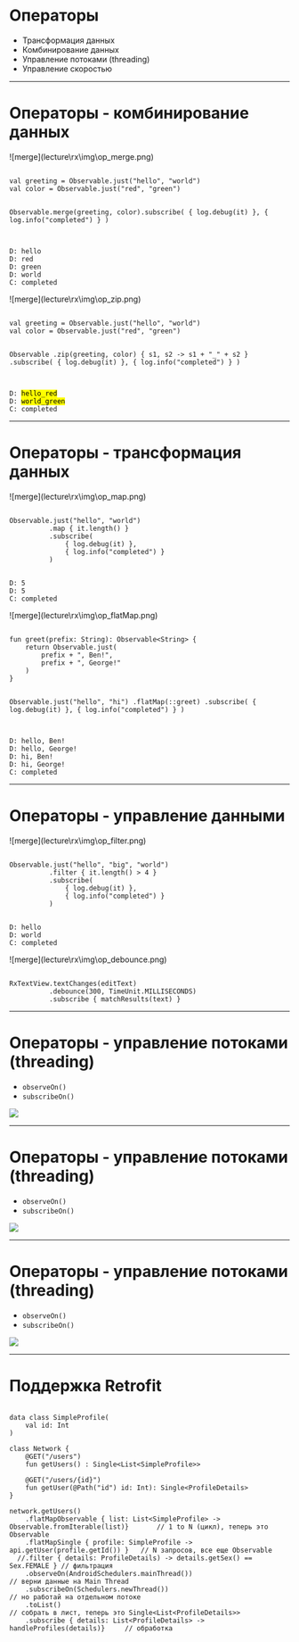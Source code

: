 # Операторы

* <!-- .element: class="fragment" data-fragment-index="1" --> Трансформация данных
* <!-- .element: class="fragment" data-fragment-index="2" --> Комбинирование данных
* <!-- .element: class="fragment" data-fragment-index="3" --> Управление потоками (threading)
* <!-- .element: class="fragment" data-fragment-index="4" --> Управление скоростью

---

# Операторы - комбинирование данных

<div class="half-left fragment" data-fragment-index="1">
![merge](lecture\rx\img\op_merge.png)
<div class="half-left">
<pre class="fragment" data-fragment-index="3"><code data-trim data-noescape class="java small">
val greeting = Observable.just("hello", "world")
val color = Observable.just("red", "green")

Observable.merge(greeting, color).subscribe(
    { log.debug(it) },
    { log.info("completed") }
)
</code></pre>
</div>
<div class="third-right">
<pre class="fragment" data-fragment-index="4"><code class="plain" data-trim data-noescape>
D: hello
D: red
D: green
D: world
C: completed
</code></pre>
</div>
</div>
<div class="half-right fragment" data-fragment-index="2">
![merge](lecture\rx\img\op_zip.png)

<div class="half-left">
<pre class="fragment" data-fragment-index="3"><code data-trim data-noescape class="java small">
val greeting = Observable.just("hello", "world")
val color = Observable.just("red", "green")

Observable
    .zip(greeting, color) { s1, s2 -> 
        s1 + "_" + s2
    }
    .subscribe(
        { log.debug(it) },
        { log.info("completed") }
)
</code></pre>
</div>
<div class="third-right">
<pre class="fragment" data-fragment-index="4"><code class="plain" data-trim data-noescape>
D: <mark class="bg-red">hello_red</mark>
D: <mark class="bg-green">world_green</mark>
C: completed
</code></pre>
</div>
</div>

------

# Операторы - трансформация данных

<div class="half-left fragment" data-fragment-index="1">
![merge](lecture\rx\img\op_map.png)
<div class="half-left">
<pre class="fragment" data-fragment-index="3"><code data-trim data-noescape class="java small">
Observable.just("hello", "world")
          .map { it.length() }
          .subscribe(
              { log.debug(it) },
              { log.info("completed") }
          )
</code></pre>
</div>
<div class="third-right">
<pre class="fragment" data-fragment-index="4"><code class="plain" data-trim data-noescape>
D: 5
D: 5
C: completed
</code></pre>
</div>
</div>
<div class="half-right fragment" data-fragment-index="2">
![merge](lecture\rx\img\op_flatMap.png)

<div class="half-left">
<pre class="fragment" data-fragment-index="3"><code data-trim data-noescape class="java small">
fun greet(prefix: String): Observable&ltString> {
    return Observable.just(
        prefix + ", Ben!",
        prefix + ", George!"
    )
}

Observable.just("hello", "hi")
    .flatMap(::greet)
    .subscribe(
        { log.debug(it) },
        { log.info("completed") }
    )
</code></pre>
</div>
<div class="third-right">
<pre class="fragment" data-fragment-index="4"><code class="plain" data-trim data-noescape>
D: hello, Ben!
D: hello, George!
D: hi, Ben!
D: hi, George!
C: completed
</code></pre>
</div>
</div>

------

# Операторы - управление данными

<div class="half-left fragment" data-fragment-index="1">
![merge](lecture\rx\img\op_filter.png)
<div class="half-left">
<pre class="fragment" data-fragment-index="3"><code data-trim data-noescape class="java small">
Observable.just("hello", "big", "world")
          .filter { it.length() > 4 }
          .subscribe(
              { log.debug(it) },
              { log.info("completed") }
          )
</code></pre>
</div>
<div class="third-right">
<pre class="fragment" data-fragment-index="4"><code class="plain" data-trim data-noescape>
D: hello
D: world
C: completed
</code></pre>
</div>
</div>
<div class="half-right fragment" data-fragment-index="2">
![merge](lecture\rx\img\op_debounce.png)

<pre class="fragment" data-fragment-index="3"><code data-trim data-noescape class="java small">
RxTextView.textChanges(editText)
          .debounce(300, TimeUnit.MILLISECONDS)
          .subscribe { matchResults(text) }
</code></pre>
</div>

---

<!-- .slide: data-transition="fade-out slide-in" -->

# Операторы - управление потоками (threading)

* `observeOn()`
* `subscribeOn()`

<!-- .element: class="fragment center-horizontal" data-fragment-index="2" -->

![](lecture\rx\img\img_chain_01.png)

<!-- .element: class="fragment center-horizontal" data-fragment-index="3" -->

------

<!-- .slide: data-transition="fade" -->

# Операторы - управление потоками (threading)

* `observeOn()`
* `subscribeOn()`

<!-- .element: class="center-horizontal" -->

![](lecture\rx\img\img_chain_02.png)

<!-- .element: class="center-horizontal" -->

------

<!-- .slide: data-transition="fade" -->

# Операторы - управление потоками (threading)

* `observeOn()`
* `subscribeOn()`

<!-- .element: class="center-horizontal" -->

![](lecture\rx\img\img_chain_03.png)

<!-- .element: class="center-horizontal" -->

---

# Поддержка Retrofit

<pre><code class="java small" data-trim data-noescape>
data class SimpleProfile(
    val id: Int
)

class Network {
    @GET("/users")
    fun getUsers() : Single&ltList&lt;SimpleProfile>> 

    @GET("/users/{id}")
    fun getUser(@Path("id") id: Int): Single&lt;ProfileDetails> 
}

network.getUsers()
    .flatMapObservable { list: List&lt;SimpleProfile> -> <span class="fragment highlight-current-green" data-fragment-index="1">Observable.fromIterable(list)</span>}       <span class="fragment" data-fragment-index="1">// 1 to N (цикл), теперь это Observable</span>
    .flatMapSingle { profile: SimpleProfile -> <span class="fragment highlight-current-green" data-fragment-index="2">api.getUser(profile.getId()</span>) }   <span class="fragment" data-fragment-index="2">// N запросов, все еще Observable</span>
  //.filter { details: ProfileDetails) -> details.getSex() == Sex.FEMALE } <span class="fragment" data-fragment-index="3">// фильтрация</span>
    .observeOn(AndroidSchedulers.mainThread())                          <span class="fragment" data-fragment-index="6">// верни данные на Main Thread</span>
    .subscribeOn(Schedulers.newThread())                                <span class="fragment" data-fragment-index="7">// но работай на отдельном потоке</span>
    .toList()                                                           <span class="fragment" data-fragment-index="8">// собрать в лист, теперь это Single&lt;List&lt;ProfileDetails>></span>
    .subscribe { details: List&lt;ProfileDetails> -> handleProfiles(details)}     <span class="fragment" data-fragment-index="9">// обработка</span>
</code></pre>